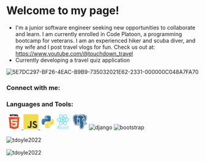 <h1 align="left">Welcome to my page!</h1>

- I'm a junior software engineer seeking new opportunities to collaborate and learn. I am currently enrolled in Code Platoon, a programming bootcamp for veterans. I am an experienced hiker and scuba diver, and my wife and I post travel vlogs for fun. Check us out at: https://www.youtube.com/@touchdown_travel
- Currently developing a travel quiz application

![5E7DC297-BF26-4EAC-B9B9-735032021E62-2331-000000C048A7FA70](https://user-images.githubusercontent.com/116907919/235219726-2efe5eff-ae44-460c-81ec-c9b88e10c4ef.jpg)



<h3 align="left">Connect with me:</h3>
<p align="left">
</p>

<h3 align="left">Languages and Tools:</h3>
<p align="left"> <a href="https://www.w3.org/html/" target="_blank" rel="noreferrer"> <img src="https://raw.githubusercontent.com/devicons/devicon/master/icons/html5/html5-original-wordmark.svg" alt="html5" width="40" height="40"/> </a> <a href="https://developer.mozilla.org/en-US/docs/Web/JavaScript" target="_blank" rel="noreferrer"> <img src="https://raw.githubusercontent.com/devicons/devicon/master/icons/javascript/javascript-original.svg" alt="javascript" width="40" height="40"/> </a> <a href="https://www.python.org" target="_blank" rel="noreferrer"> <img src="https://raw.githubusercontent.com/devicons/devicon/master/icons/python/python-original.svg" alt="python" width="40" height="40"/><img src="https://raw.githubusercontent.com/devicons/devicon/1119b9f84c0290e0f0b38982099a2bd027a48bf1/icons/react/react-original-wordmark.svg" alt="react" width="40" height="40"/></a> <img src="https://raw.githubusercontent.com/devicons/devicon/1119b9f84c0290e0f0b38982099a2bd027a48bf1/icons/postgresql/postgresql-plain.svg" alt="postgresql" width="40" height="40"/> <img src"https://raw.githubusercontent.com/devicons/devicon/1119b9f84c0290e0f0b38982099a2bd027a48bf1/icons/django/django-plain-wordmark.svg" alt="django" width="40" height="40"/> <img src"https://raw.githubusercontent.com/devicons/devicon/1119b9f84c0290e0f0b38982099a2bd027a48bf1/icons/bootstrap/bootstrap-original-wordmark.svg" alt="bootstrap" width="40" height="40"/></p> 
<p><img align="center" src="https://github-readme-stats.vercel.app/api/top-langs?username=tdoyle2022&show_icons=true&locale=en&layout=compact" alt="tdoyle2022" /></p>

<p><img align="center" src="https://github-readme-streak-stats.herokuapp.com/?user=tdoyle2022&" alt="tdoyle2022" /></p>
